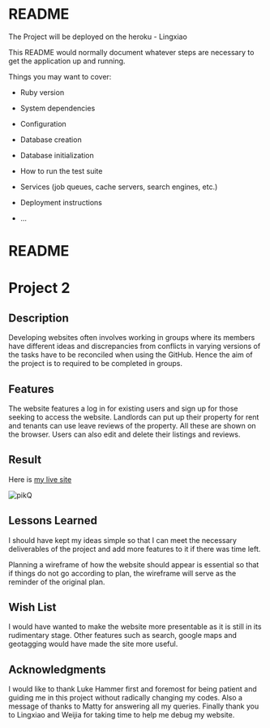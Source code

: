 # README

The Project will be deployed on the heroku - Lingxiao

This README would normally document whatever steps are necessary to get the
application up and running.

Things you may want to cover:

* Ruby version

* System dependencies

* Configuration

* Database creation

* Database initialization

* How to run the test suite

* Services (job queues, cache servers, search engines, etc.)

* Deployment instructions

* ...

# README

# Project 2

## Description

Developing websites often involves working in groups where its members have different ideas and discrepancies from conflicts in varying versions of the tasks have to be reconciled when using the GitHub. Hence the aim of the project is to required to be completed in groups. 

## Features

The website features a log in for existing users and sign up for those seeking to access the website. Landlords can put up their property for rent and tenants can use leave reviews of the property. All these are shown on the browser. Users can also edit and delete their listings and reviews.

## Result
Here is [my live site](https://pikq.herokuapp.com)

![pikQ](.png)

## Lessons Learned

I should have kept my ideas simple so that I can meet the necessary deliverables of the project and add more features to it if there was time left.

Planning a wireframe of how the website should appear is essential so that if things do not go according to plan, the wireframe will serve as the reminder of the original plan.

## Wish List

I would have wanted to make the website more presentable as it is still in its rudimentary stage. Other features such as search, google maps and geotagging would have made the site more useful.

## Acknowledgments

I would like to thank Luke Hammer first and foremost for being patient and guiding me in this project without radically changing my codes. Also a message of thanks to Matty for answering all my queries. Finally thank you to Lingxiao and Weijia for taking time to help me debug my website.
